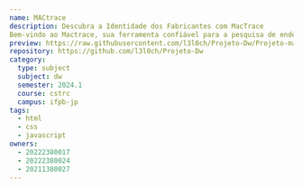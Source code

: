 ```yaml
---
name: MACtrace 
description: Descubra a Identidade dos Fabricantes com MacTrace
Bem-vindo ao Mactrace, sua ferramenta confiável para a pesquisa de endereços MAC e identificação de fabricantes de dispositivos. Com nossa plataforma intuitiva, você pode facilmente buscar qualquer endereço MAC e obter a fabricante responsável pelo equipamento. 
preview: https://raw.githubusercontent.com/l3l0ch/Projeto-Dw/Projeto-main/projeto/preview/image.png
repository: https://github.com/l3l0ch/Projeto-Dw
category: 
  type: subject
  subject: dw
  semester: 2024.1
  course: cstrc
  campus: ifpb-jp
tags: 
  - html
  - css
  - javascript
owners:
  - 20222380017
  - 20222380024
  - 20211380027
---
```

